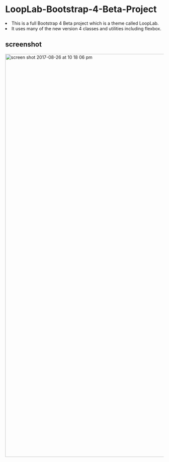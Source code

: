 # LoopLab-Bootstrap-4-Beta-Project
<li>This is a full Bootstrap 4 Beta project which is a theme called LoopLab. </li>
<li>It uses many of the new version 4 classes and utilities including flexbox.</li>

## screenshot

<img width="1280" alt="screen shot 2017-08-26 at 10 18 06 pm" src="https://user-images.githubusercontent.com/12325386/29742163-9940e0b6-8aac-11e7-86e2-2669e520ed44.png">
